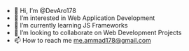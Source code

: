 - 👋 Hi, I’m @DevAro178
- 👀 I’m interested in Web Application Development
- 🌱 I’m currently learning JS Frameworks
- 💞️ I’m looking to collaborate on Web Development Projects
- 📫 How to reach me me.ammad178@gmail.com

<!---
DevAro178/DevAro178 is a ✨ special ✨ repository because its `README.md` (this file) appears on your GitHub profile.
You can click the Preview link to take a look at your changes.
--->

